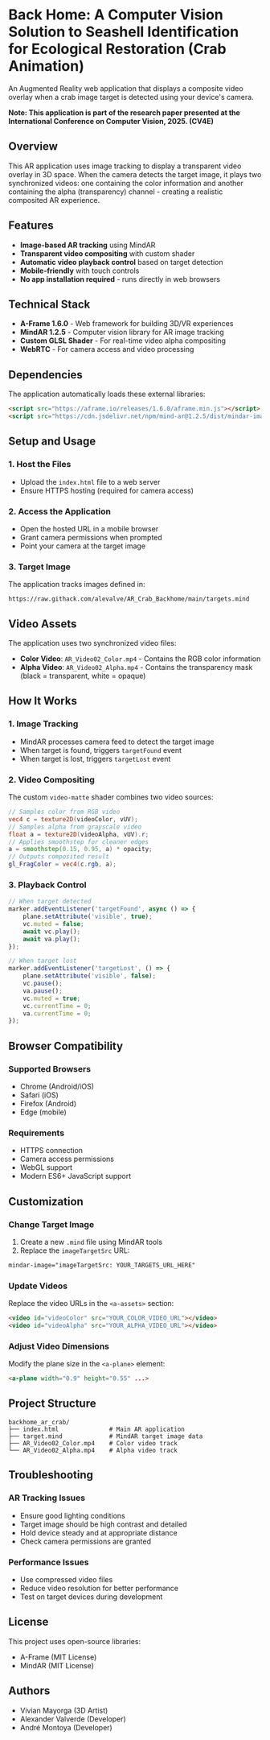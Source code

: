 # Back Home: A Computer Vision Solution to Seashell Identification for Ecological Restoration (Crab Animation)

An Augmented Reality web application that displays a composite video overlay when a crab image target is detected using your device's camera.

**Note: This application is part of the research paper presented at the International Conference on Computer Vision, 2025. (CV4E)**

## Overview

This AR application uses image tracking to display a transparent video overlay in 3D space. When the camera detects the target image, it plays two synchronized videos: one containing the color information and another containing the alpha (transparency) channel - creating a realistic composited AR experience.

## Features

- **Image-based AR tracking** using MindAR
- **Transparent video compositing** with custom shader
- **Automatic video playback control** based on target detection
- **Mobile-friendly** with touch controls
- **No app installation required** - runs directly in web browsers

## Technical Stack

- **A-Frame 1.6.0** - Web framework for building 3D/VR experiences
- **MindAR 1.2.5** - Computer vision library for AR image tracking
- **Custom GLSL Shader** - For real-time video alpha compositing
- **WebRTC** - For camera access and video processing

## Dependencies

The application automatically loads these external libraries:

```html
<script src="https://aframe.io/releases/1.6.0/aframe.min.js"></script>
<script src="https://cdn.jsdelivr.net/npm/mind-ar@1.2.5/dist/mindar-image-aframe.prod.js"></script>
```

## Setup and Usage

### 1. Host the Files
- Upload the `index.html` file to a web server
- Ensure HTTPS hosting (required for camera access)

### 2. Access the Application
- Open the hosted URL in a mobile browser
- Grant camera permissions when prompted
- Point your camera at the target image

### 3. Target Image
The application tracks images defined in:
```
https://raw.githack.com/alevalve/AR_Crab_Backhome/main/targets.mind
```

## Video Assets

The application uses two synchronized video files:

- **Color Video**: `AR_Video02_Color.mp4` - Contains the RGB color information
- **Alpha Video**: `AR_Video02_Alpha.mp4` - Contains the transparency mask (black = transparent, white = opaque)

## How It Works

### 1. Image Tracking
- MindAR processes camera feed to detect the target image
- When target is found, triggers `targetFound` event
- When target is lost, triggers `targetLost` event

### 2. Video Compositing
The custom `video-matte` shader combines two video sources:

```glsl
// Samples color from RGB video
vec4 c = texture2D(videoColor, vUV);
// Samples alpha from grayscale video
float a = texture2D(videoAlpha, vUV).r;
// Applies smoothstep for cleaner edges
a = smoothstep(0.15, 0.95, a) * opacity;
// Outputs composited result
gl_FragColor = vec4(c.rgb, a);
```

### 3. Playback Control
```javascript
// When target detected
marker.addEventListener('targetFound', async () => {
    plane.setAttribute('visible', true);
    vc.muted = false;
    await vc.play();
    await va.play();
});

// When target lost
marker.addEventListener('targetLost', () => {
    plane.setAttribute('visible', false);
    vc.pause();
    va.pause();
    vc.muted = true;
    vc.currentTime = 0;
    va.currentTime = 0;
});
```

## Browser Compatibility

### Supported Browsers
- Chrome (Android/iOS)
- Safari (iOS)
- Firefox (Android)
- Edge (mobile)

### Requirements
- HTTPS connection
- Camera access permissions
- WebGL support
- Modern ES6+ JavaScript support

## Customization

### Change Target Image
1. Create a new `.mind` file using MindAR tools
2. Replace the `imageTargetSrc` URL:
```html
mindar-image="imageTargetSrc: YOUR_TARGETS_URL_HERE"
```

### Update Videos
Replace the video URLs in the `<a-assets>` section:
```html
<video id="videoColor" src="YOUR_COLOR_VIDEO_URL"></video>
<video id="videoAlpha" src="YOUR_ALPHA_VIDEO_URL"></video>
```

### Adjust Video Dimensions
Modify the plane size in the `<a-plane>` element:
```html
<a-plane width="0.9" height="0.55" ...>
```

## Project Structure

```
backhome_ar_crab/
├── index.html              # Main AR application
├── target.mind             # MindAR target image data
├── AR_Video02_Color.mp4    # Color video track
└── AR_Video02_Alpha.mp4    # Alpha video track
```
## Troubleshooting

### AR Tracking Issues
- Ensure good lighting conditions
- Target image should be high contrast and detailed
- Hold device steady and at appropriate distance
- Check camera permissions are granted

### Performance Issues
- Use compressed video files
- Reduce video resolution for better performance
- Test on target devices during development

## License

This project uses open-source libraries:
- A-Frame (MIT License)
- MindAR (MIT License)

## Authors 

- Vivian Mayorga (3D Artist)
- Alexander Valverde (Developer)
- André Montoya (Developer)
